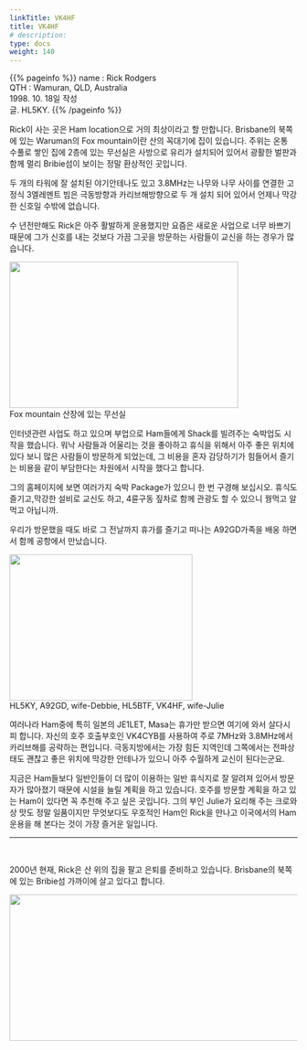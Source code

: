 ```yaml
---
linkTitle: VK4HF
title: VK4HF
# description: 
type: docs
weight: 140
---
```

{{% pageinfo %}}
name : Rick Rodgers<br>
QTH   : Wamuran, QLD, Australia<br>
1998. 10. 18일 작성<br>
글. HL5KY.
{{% /pageinfo %}}

Rick이 사는 곳은 Ham location으로 거의 최상이라고 할 만합니다. Brisbane의 북쪽에 있는 Waruman의 Fox mountain이란 산의 꼭대기에 집이 있습니다. 주위는 온통 수풀로 쌓인 집에 2층에 있는 무선실은 사방으로 유리가 설치되어 있어서 광활한 벌판과 함께 멀리 Bribie섬이 보이는 정말 환상적인 곳입니다.

두 개의 타워에 잘 설치된 야기안테나도 있고 3.8MHz는 나무와 나무 사이를 연결한 고정식 3엘레멘트 빔은 극동방향과 카리브해방향으로 두 개 설치 되어 있어서 언제나 막강한 신호일 수밖에 없습니다.

수 년전만해도 Rick은 아주 활발하게 운용했지만 요즘은 새로운 사업으로 너무 바쁘기 때문에 그가 신호를 내는 것보다 가끔 그곳을 방문하는 사람들이 교신을 하는 경우가 많습니다.

<img src="/friendship/img/vk4hf-1.jpg" style="width:400px;height:256"><br>
Fox mountain 산장에 있는 무선실

인터넷관련 사업도 하고 있으며 부업으로 Ham들에게 Shack를 빌려주는 숙박업도 시작을 했습니다. 워낙 사람들과 어울리는 것을 좋아하고 휴식을 위해서 아주 좋은 위치에 있다 보니 많은 사람들이 방문하게 되었는데, 그 비용을 혼자 감당하기가 힘들어서 즐기는 비용을 같이 부담한다는 차원에서 시작을 했다고 합니다.

그의 홈페이지에 보면 여러가지 숙박 Package가 있으니 한 번 구경해 보십시오. 휴식도 즐기고,막강한 설비로 교신도 하고, 4륜구동 짚차로  함께 관광도 할 수 있으니 꿩먹고 알먹고 아닙니까.

우리가 방문했을 때도 바로 그 전날까지 휴가를 즐기고 떠나는 A92GD가족을 배웅 하면서 함께 공항에서 만났습니다.

<img src="/friendship/img/vk4hf-2.jpg" style="width:320px;height:256"><br>
HL5KY, A92GD, wife-Debbie, HL5BTF, VK4HF, wife-Julie

여러나라 Ham중에 특히 일본의 JE1LET, Masa는 휴가만 받으면 여기에 와서 살다시피 합니다. 자신의 호주 호출부호인 VK4CYB를 사용하여 주로 7MHz와 3.8MHz에서 카리브해를 공략하는 편입니다. 극동지방에서는 가장 힘든 지역인데 그쪽에서는 전파상태도 괜찮고 좋은 위치에 막강한 안테나가 있으니 아주 수월하게 교신이 된다는군요.

지금은 Ham들보다 일반인들이 더 많이 이용하는 일반 휴식지로 잘 알려져 있어서 방문자가 많아졌기 때문에 시설을 늘릴 계획을 하고 있습니다. 호주를 방문할 계획을 하고 있는 Ham이 있다면 꼭 추천해 주고 싶은 곳입니다. 그의 부인 Julie가 요리해 주는 크로와상 맛도 정말 일품이지만 무엇보다도 우호적인 Ham인 Rick을 만나고 이국에서의 Ham운용을 해 본다는 것이 가장 즐거운 일입니다.<br>

---------------------------------------------
<br>

2000년 현재, Rick은 산 위의 집을 팔고 은퇴를 준비하고 있습니다. Brisbane의 북쪽에 있는 Bribie섬 가까이에 살고 있다고 합니다.

<img src="/friendship/img/vk4hf-3.jpg" style="width:600px;height:256"><br>



 

 

 

